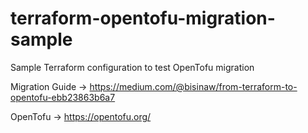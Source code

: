 # terraform-opentofu-migration-sample

Sample Terraform configuration to test OpenTofu migration

Migration Guide -> <https://medium.com/@bisinaw/from-terraform-to-opentofu-ebb23863b6a7>

OpenTofu -> <https://opentofu.org/>

